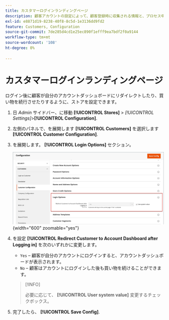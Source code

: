 ```yaml
---
title: カスタマーログインランディングページ
description: 顧客アカウントの設定によって、顧客登録時に収集される情報と、プロセス中に顧客が使用できるエクスペリエンスが決まります。
exl-id: e8871d19-8238-40f8-8c5d-1e3136dd9fd2
feature: Customers, Configuration
source-git-commit: 7de285d4cd1e25ec890f1efff9ea7bdf2f0a9144
workflow-type: tm+mt
source-wordcount: '108'
ht-degree: 0%

---
```


# カスタマーログインランディングページ

ログイン後に顧客が自分のアカウントダッシュボードにリダイレクトしたり、買い物を続行させたりするように、ストアを設定できます。

1. 日 _Admin_ サイドバー、に移動 **[!UICONTROL Stores]** > _[!UICONTROL Settings]_>**[!UICONTROL Configuration]**.

1. 左側のパネルで、を展開します **[!UICONTROL Customers]** を選択します **[!UICONTROL Customer Configuration]**.

1. を展開します。 **[!UICONTROL Login Options]** セクション。

   ![ログインオプション](assets/customer-configuration-login-options.png){width="600" zoomable="yes"}

1. を設定 **[!UICONTROL Redirect Customer to Account Dashboard after Logging in]** を次のいずれかに変更します。

   - `Yes`  – 顧客が自分のアカウントにログインすると、アカウントダッシュボードが表示されます。
   - `No`  – 顧客はアカウントにログインした後も買い物を続けることができます。

   >[!INFO]
   >
   >必要に応じて、 **[!UICONTROL User system value]** 変更するチェックボックス。

1. 完了したら、 **[!UICONTROL Save Config]**.
